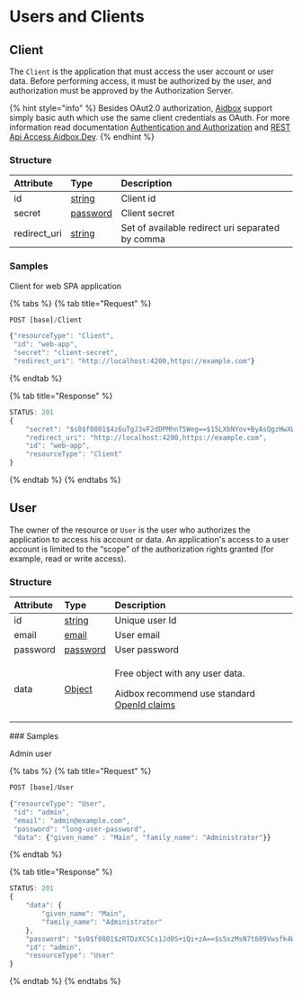# Users and Clients

## Client

The `Сlient` is the application that must access the user account or user data. Before performing access, it must be authorized by the user, and authorization must be approved by the Authorization Server.

{% hint style="info" %}
Besides OAut2.0 authorization, [Aidbox](https://www.health-samurai.io/aidbox) support simply basic auth which use the same client credentials as OAuth. For more information read documentation [Authentication and Authorization](https://docs.aidbox.app/tutorials/authentication-and-authorization) and [REST Api Access Aidbox.Dev](../../tutorials/how-to-use-rest-api.md).
{% endhint %}

### Structure

| Attribute | Type | Description |
| :--- | :--- | :--- |
| id | [string](../../basic-concepts/meta-model/aidbox-data-types.md#string) | Client id |
| secret | [password](../../basic-concepts/meta-model/aidbox-data-types.md#password) | Client secret |
| redirect\_uri | [string](../../basic-concepts/meta-model/aidbox-data-types.md#string) | Set of available redirect uri separated by comma |

### Samples

Client for web SPA application

{% tabs %}
{% tab title="Request" %}
```javascript
POST [base]/Client

{"resourceType": "Client",
 "id": "web-app",
 "secret": "client-secret",
 "redirect_uri": "http://localhost:4200,https://example.com"}
```
{% endtab %}

{% tab title="Response" %}
```javascript
STATUS: 201
{
    "secret": "$s0$f0801$4z6uTgJ3vF2dDPMhnT5Weg==$15LXbNYov+ByAsQgzHwXWIBWck7rdQGtMIEgMxC2Bko=",
    "redirect_uri": "http://localhost:4200,https://example.com",
    "id": "web-app",
    "resourceType": "Client"
}
```
{% endtab %}
{% endtabs %}

## User

The owner of the resource or `User` is the user who authorizes the application to access his account or data. An application's access to a user account is limited to the “scope” of the authorization rights granted \(for example, read or write access\).

### Structure

<table>
  <thead>
    <tr>
      <th style="text-align:left">Attribute</th>
      <th style="text-align:left">Type</th>
      <th style="text-align:left">Description</th>
    </tr>
  </thead>
  <tbody>
    <tr>
      <td style="text-align:left">id</td>
      <td style="text-align:left"><a href="../../basic-concepts/meta-model/aidbox-data-types.md#string">string</a>
      </td>
      <td style="text-align:left">Unique user Id</td>
    </tr>
    <tr>
      <td style="text-align:left">email</td>
      <td style="text-align:left"><a href="../../basic-concepts/meta-model/aidbox-data-types.md#email">email</a>
      </td>
      <td style="text-align:left">User email</td>
    </tr>
    <tr>
      <td style="text-align:left">password</td>
      <td style="text-align:left"><a href="../../basic-concepts/meta-model/aidbox-data-types.md#password">password</a>
      </td>
      <td style="text-align:left">User password</td>
    </tr>
    <tr>
      <td style="text-align:left">data</td>
      <td style="text-align:left"><a href="../../basic-concepts/meta-model/aidbox-data-types.md#object">Object</a>
      </td>
      <td style="text-align:left">
        <p>Free object with any user data.</p>
        <p>Aidbox recommend use standard <a href="https://openid.net/specs/openid-connect-core-1_0.html#Claims">OpenId claims</a>
        </p>
      </td>
    </tr>
  </tbody>
</table>### Samples

Admin user

{% tabs %}
{% tab title="Request" %}
```javascript
POST [base]/User

{"resourceType": "User",
 "id": "admin",
 "email": "admin@example.com",
 "password": "long-user-password",
 "data": {"given_name" : "Main", "family_name": "Administrator"}}
```
{% endtab %}

{% tab title="Response" %}
```javascript
STATUS: 201
{
    "data": {
        "given_name": "Main",
        "family_name": "Administrator"
    },
    "password": "$s0$f0801$zRTDzXCSCs1Jd0S+iQi+zA==$s5xzMsN7t609Vwsfk4WvusxnVqENcXyUKnnWxedV7hY=",
    "id": "admin",
    "resourceType": "User"
}
```
{% endtab %}
{% endtabs %}



